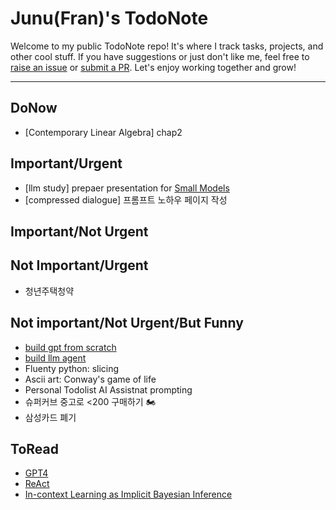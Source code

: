 # Junu(Fran)'s TodoNote
Welcome to my public TodoNote repo! It's where I track tasks, projects, and other cool stuff. If you have suggestions or just don't like me, feel free to [raise an issue](https://github.com/junuMoon/TodoNote/issues) or [submit a PR](https://github.com/junuMoon/TodoNote/pulls). Let's enjoy working together and grow!

---

## DoNow
- [Contemporary Linear Algebra] chap2

## Important/Urgent
- [llm study] prepaer presentation for [Small Models](https://arxiv.org/pdf/1912.02292.pdf)
- [compressed dialogue] 프롬프트 노하우 페이지 작성

## Important/Not Urgent

## Not Important/Urgent
- 청년주택청약

## Not important/Not Urgent/But Funny
- [build gpt from scratch](https://youtu.be/kCc8FmEb1nY)
- [build llm agent](https://github.com/junuMoon/llm_agents)
- Fluenty python: slicing
- Ascii art: Conway's game of life
- Personal Todolist AI Assistnat prompting
- 슈퍼커브 중고로 <200 구매하기 🏍️
- 삼성카드 폐기

## ToRead
- [GPT4](https://arxiv.org/pdf/2303.08774.pdf)
- [ReAct](https://arxiv.org/pdf/2210.03629.pdf)
- [In-context Learning as Implicit Bayesian Inference](https://arxiv.org/pdf/2111.02080.pdf) 
